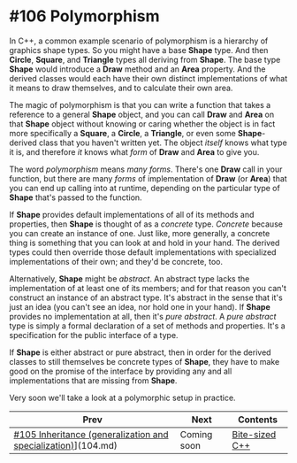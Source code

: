 # #106 Polymorphism

In C++, a common example scenario of polymorphism is a hierarchy of graphics shape types. So you might have a base **Shape** type. And then **Circle**, **Square**, and **Triangle** types all deriving from **Shape**. The base type **Shape** would introduce a **Draw** method and an **Area** property. And the derived classes would each have their own distinct implementations of what it means to draw themselves, and to calculate their own area.

The magic of polymorphism is that you can write a function that takes a reference to a general **Shape** object, and you can call **Draw** and **Area** on that **Shape** object without knowing or caring whether the object is in fact more specifically a **Square**, a **Circle**, a **Triangle**, or even some **Shape**-derived class that you haven't written yet. The object *itself* knows what type it is, and therefore *it* knows what *form* of **Draw** and **Area** to give you.

The word *polymorphism* means *many forms*. There's one **Draw** call in your function, but there are many *forms* of implementation of **Draw** (or **Area**) that you can end up calling into at runtime, depending on the particular type of **Shape** that's passed to the function.

If **Shape** provides default implementations of all of its methods and properties, then **Shape** is thought of as a *concrete* type. *Concrete* because you can create an instance of one. Just like, more generally, a concrete thing is something that you can look at and hold in your hand. The derived types could then override those default implementations with specialized implementations of their own; and they'd be concrete, too.

Alternatively, **Shape** might be *abstract*. An abstract type lacks the implementation of at least one of its members; and for that reason you can't construct an instance of an abstract type. It's abstract in the sense that it's just an idea (you can't see an idea, nor hold one in your hand). If **Shape** provides no implementation at all, then it's *pure abstract*. A *pure abstract* type is simply a formal declaration of a set of methods and properties. It's a specification for the public interface of a type.

If **Shape** is either abstract or pure abstract, then in order for the derived classes to still themselves be concrete types of **Shape**, they have to make good on the promise of the interface by providing any and all implementations that are missing from **Shape**.

Very soon we'll take a look at a polymorphic setup in practice.

|Prev|Next|Contents|
|-|-|-|
|[#105 Inheritance (generalization and specialization)](105.md)](104.md)|Coming soon|[Bite-sized C++](../README.md)|
